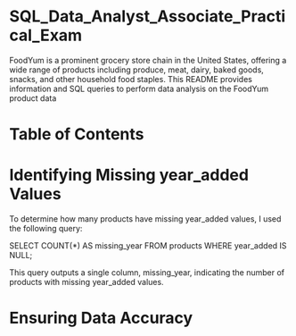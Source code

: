 # SQL_Data_Analyst_Associate_Practical_Exam
FoodYum is a prominent grocery store chain in the United States, offering a wide range of products including produce, meat, dairy, baked goods, snacks, and other household food staples. This README provides information and SQL queries to perform data analysis on the FoodYum product data

# Table of Contents

# Identifying Missing year_added Values
To determine how many products have missing year_added values, I used the following query:

SELECT COUNT(*) AS missing_year
FROM products
WHERE year_added IS NULL;

This query outputs a single column, missing_year, indicating the number of products with missing year_added values.

# Ensuring Data Accuracy
